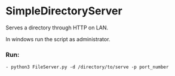 # SimpleDirectoryServer

Serves a directory through HTTP on LAN.

In windows run the script as administrator.

### Run:

	- python3 FileServer.py -d /directory/to/serve -p port_number